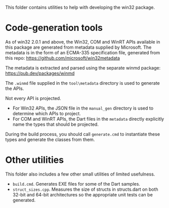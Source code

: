 This folder contains utilities to help with developing the win32 package.

# Code-generation tools

As of win32 2.0.1 and above, the Win32, COM and WinRT APIs available in this
package are generated from metadata supplied by Microsoft. The metadata is in
the form of an ECMA-335 specification file, generated from this repo:
  <https://github.com/microsoft/win32metadata>

The metadata is extracted and parsed using the separate winmd package:
  <https://pub.dev/packages/winmd>

The `.winmd` file supplied in the `tool\metadata` directory is used to generate the
APIs.

Not every API is projected.

- For Win32 APIs, the JSON file in the `manual_gen` directory is used to
  determine which APIs to project.
- For COM and WinRT APIs, the Dart files in the `metadata` directly explicitly
  name the types that should be projected.

During the build process, you should call `generate.cmd` to instantiate these
types and generate the classes from them.

# Other utilities

This folder also includes a few other small utilities of limited usefulness.

- `build.cmd`. Generates EXE files for some of the Dart samples.
- `struct_sizes.cpp`. Measures the size of structs in structs.dart on both
  32-bit and 64-bit architectures so the appropriate unit tests can be
  generated.
